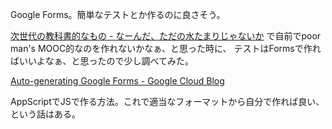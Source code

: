 Google Forms。簡単なテストとか作るのに良さそう。

[次世代の教科書的なもの - なーんだ、ただの水たまりじゃないか](https://karino2.github.io/2022/05/24/nextgen_textbook.html) で自前でpoor man's MOOC的なのを作れないかなぁ、と思った時に、
テストはFormsで作ればいいよなぁ、と思ったので少し調べてみた。

[Auto-generating Google Forms - Google Cloud Blog](https://cloud.google.com/blog/products/application-development/auto-generating-google-forms)

AppScriptでJSで作る方法。これで適当なフォーマットから自分で作れば良い、という話はある。